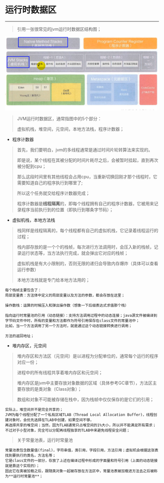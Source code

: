 # 运行时数据区
----------
> 引用一张很常见的jvm运行时数据区结构图；
> 
> 

![jvm](../../imgs/JVM_1.png "jvm")

> JVM运行时数据区，通常指图中的5个部分：
> 
> 虚拟机栈，堆空间，元空间，本地方法栈，程序计数器；

 - 程序计数器
> 首先，我们要明白，jvm的多线程通常是通过时间片轮转算法来实现的。
> 
> 即是说，某个线程在其被分配的时间片耗尽之后，会被暂时挂起，直到再次被分配到cpu；
> 
> 那么这段时间里有其他线程会占用cpu，当重新切换回刚才那个线程时，它需要知道自己的程序执行到哪里了;
> 
> 所以这个任务就交给程序计数器完成；
> 
> 程序计数器是**线程隔离**的，即每个线程拥有自己的程序计数器，它被用来记录程序当前执行到的位置（即执行到哪条字节码）；
 - 虚拟机栈，本地方法栈
 > 栈同样是线程隔离的，每个线程都有自己的虚拟机栈，它记录着线程运行的过程；
 >
 > 栈内部存放的是一个个的栈帧，每次进行方法调用时，会压入新的栈帧，记录运行状态等，当方法执行完成，就会弹出它对应的栈帧；
 > 
 > 虚拟机栈是有大小限制的，否则无限的递归会导致内存爆炸（具体可以查看运行参数）
 > 
 > 本地方法栈就是专门给本地方法用的；
 
    每个栈帧主要包含了：
    局部变量表：方法体中定义的局部变量以及方法的参数，都会存放在这里；
    
    操作数栈：运算的时候压入和弹出操作数（想象一下后缀表达式求值那个栈）
    
    指向运行时常量池的引用（动态链接）：支持方法调用过程中的动态连接；java源文件被编译到字节码文件中时，所有的变量和方法都作为符号引用保存在class文件的常量池中；
    比如，当一个方法调用了另一个方法时，就是通过这个动态链接转换进行调用；
    
    方法的返回地址；
 - 堆内存区，元空间
 > 堆内存区和方法区（元空间）是以进程为分配单位的，通常每个运行的程序对应一份；
 > 
 > 进程中的所有线程共享着堆内存区和元空间；
 >
 > 堆内存区是jvm中主要存放对象数据的区域（具体参考GC章节），方法区主要存放的是类对象（Class对象）；
 >
 > 数组和对象不可能被存储在栈中，因为栈帧中仅仅保存的是它们的引用；
 > 
    
    实际上，堆空间并不是完全共享的；
    JVM为每个线程分配了一个私有区域TLAB（Thread Local Allocation Buffer)，线程创建对象时，会优先选择在TLAB中创建，如果空间不够，
    再选择共享的堆空间；当然，因为TLAB通常只占堆空间的1%大小，所以并不能满足所有需求；不过对于小型对象，完全可以分配再线程独享的TLAB中来避免线程安全问题；
 > 关于常量池表，运行时常量池
 
    常量池表包含数量值(final)，字符串值，类引用，字段引用，方法引用；虚拟机会根据这张表找到要执行的类名，方法名等；
    它是class文件的一部分，存放了上述在编译过程中形成的字面量和符号引用（上面的动态链接就是靠这个实现的）；
    因此它在类被加载之后，跟随类对象一起被存放在方法区中，常量池表被加载进方法去之后被称为**运行时常量池**；